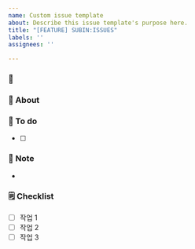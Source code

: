 ```yaml
---
name: Custom issue template
about: Describe this issue template's purpose here.
title: "[FEATURE] SUBIN:ISSUES"
labels: ''
assignees: ''

---
```


### 📅
### 📢 About

### 📜 To do

- [ ] 

### 🔖 Note

- 

### 🗒️ Checklist

- [ ] 작업 1
- [ ] 작업 2
- [ ] 작업 3
